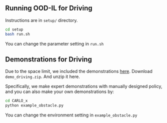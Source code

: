 ## Running OOD-IL for Driving
Instructions are in `setup/` directory.
```bash
cd setup
bash run.sh 
```
You can change the parameter setting in `run.sh`

## Demonstrations for Driving
Due to the space limit, we included the demonstrations [here](https://drive.google.com/drive/folders/1zR-6VwiA7ev8PYuTo8hK3Z_-mNqZyRzQ?usp=sharing). Download `demo_driving.zip`. And unzip it here.

Specifically, we make expert demonstrations with manually designed policy, and you can also make your own demonstrations by:
```bash
cd CARLO_x
python example_obstacle.py
```
You can change the environment setting in `example_obstacle.py`
